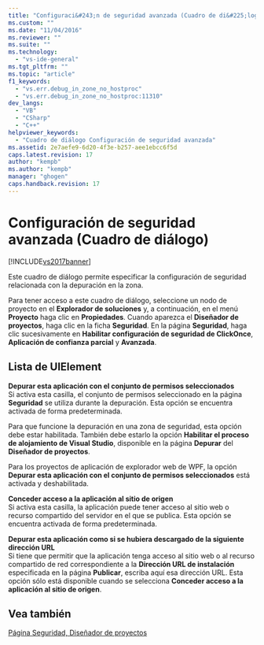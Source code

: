 ```yaml
---
title: "Configuraci&#243;n de seguridad avanzada (Cuadro de di&#225;logo) | Microsoft Docs"
ms.custom: ""
ms.date: "11/04/2016"
ms.reviewer: ""
ms.suite: ""
ms.technology: 
  - "vs-ide-general"
ms.tgt_pltfrm: ""
ms.topic: "article"
f1_keywords: 
  - "vs.err.debug_in_zone_no_hostproc"
  - "vs.err.debug_in_zone_no_hostproc:11310"
dev_langs: 
  - "VB"
  - "CSharp"
  - "C++"
helpviewer_keywords: 
  - "Cuadro de diálogo Configuración de seguridad avanzada"
ms.assetid: 2e7aefe9-6d20-4f3e-b257-aee1ebcc6f5d
caps.latest.revision: 17
author: "kempb"
ms.author: "kempb"
manager: "ghogen"
caps.handback.revision: 17
---
```

# Configuraci&#243;n de seguridad avanzada (Cuadro de di&#225;logo)
[!INCLUDE[vs2017banner](../../code-quality/includes/vs2017banner.md)]

Este cuadro de diálogo permite especificar la configuración de seguridad relacionada con la depuración en la zona.  
  
 Para tener acceso a este cuadro de diálogo, seleccione un nodo de proyecto en el **Explorador de soluciones** y, a continuación, en el menú **Proyecto** haga clic en **Propiedades**.  Cuando aparezca el **Diseñador de proyectos**, haga clic en la ficha **Seguridad**.  En la página **Seguridad**, haga clic sucesivamente en **Habilitar configuración de seguridad de ClickOnce**, **Aplicación de confianza parcial** y **Avanzada**.  
  
## Lista de UIElement  
 **Depurar esta aplicación con el conjunto de permisos seleccionados**  
 Si activa esta casilla, el conjunto de permisos seleccionado en la página **Seguridad** se utiliza durante la depuración.  Esta opción se encuentra activada de forma predeterminada.  
  
 Para que funcione la depuración en una zona de seguridad, esta opción debe estar habilitada. También debe estarlo la opción **Habilitar el proceso de alojamiento de Visual Studio**, disponible en la página **Depurar** del **Diseñador de proyectos**.  
  
 Para los proyectos de aplicación de explorador web de WPF, la opción **Depurar esta aplicación con el conjunto de permisos seleccionados** está activada y deshabilitada.  
  
 **Conceder acceso a la aplicación al sitio de origen**  
 Si activa esta casilla, la aplicación puede tener acceso al sitio web o recurso compartido del servidor en el que se publica.  Esta opción se encuentra activada de forma predeterminada.  
  
 **Depurar esta aplicación como si se hubiera descargado de la siguiente dirección URL**  
 Si tiene que permitir que la aplicación tenga acceso al sitio web o al recurso compartido de red correspondiente a la **Dirección URL de instalación** especificada en la página **Publicar**, escriba aquí esa dirección URL.  Esta opción sólo está disponible cuando se selecciona **Conceder acceso a la aplicación al sitio de origen**.  
  
## Vea también  
 [Página Seguridad, Diseñador de proyectos](../../ide/reference/security-page-project-designer.md)